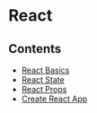 # React

## Contents

- [React Basics](https://github.com/solarsdev/TIL/blob/master/React/react_basics.md)
- [React State](https://github.com/solarsdev/TIL/blob/master/React/react_state.md)
- [React Props](https://github.com/solarsdev/TIL/blob/master/React/react_props.md)
- [Create React App](https://github.com/solarsdev/TIL/blob/master/React/create_react_app.md)
